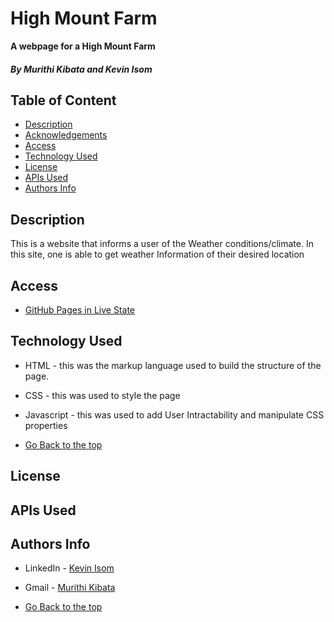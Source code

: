 
# High Mount Farm
**A webpage for a High Mount Farm**

##### By Murithi Kibata and Kevin Isom

## Table of Content

+ [Description](#description)
+ [Acknowledgements](#acknowledgements)
+ [Access](#access)
+ [Technology Used](#technology-used)
+ [License](#license)
+ [APIs Used](#apis-used)
+ [Authors Info](#author-Info)

## Description
<p>This is  a website that informs a user of the Weather conditions/climate. In this site, one is able to get weather Information of their desired location</p>

## Access
- [GitHub Pages in Live State](#)

## Technology Used
* HTML - this was the markup language used to build the structure of the page.

* CSS - this was used to style the page 

* Javascript - this was used to add User Intractability and manipulate CSS properties 

* [Go Back to the top](#high-mount-farm)

## License




## APIs Used



## Authors Info
* LinkedIn - [Kevin Isom](https://www.linkedin.com/in/kevin-isom-a58bb3201/)
* Gmail - [Murithi Kibata](#)

* [Go Back to the top](#high-mount-farm)

